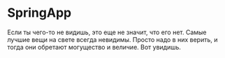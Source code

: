 # SpringApp

Если ты чего-то не видишь, это еще не значит, что его нет. Самые лучшие вещи на свете всегда невидимы. Просто надо в них верить, и тогда они обретают могущество и величие. Вот увидишь.
